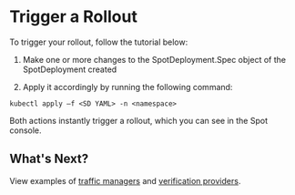 # Trigger a Rollout

To trigger your rollout, follow the tutorial below:

1. Make one or more changes to the SpotDeployment.Spec object of the SpotDeployment created

2. Apply it accordingly by running the following command:

```
kubectl apply –f <SD YAML> -n <namespace>
```

Both actions instantly trigger a rollout, which you can see in the Spot console.

## What's Next?

View examples of [traffic managers](ocean-cd/getting-started/traffic-manager-reference) and [verification providers](ocean-cd/concepts-features/provider-reference).
